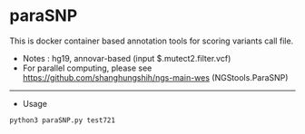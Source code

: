 # paraSNP
This is docker container based annotation tools for scoring variants call file.
- Notes : hg19, annovar-based (input $.mutect2.filter.vcf)
- For parallel computing, please see https://github.com/shanghungshih/ngs-main-wes (NGStools.ParaSNP)
- - -
- Usage
```
python3 paraSNP.py test721
```
